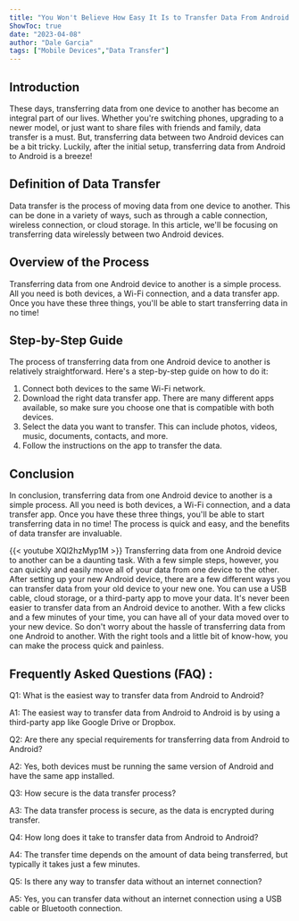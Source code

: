 ```yaml
---
title: "You Won't Believe How Easy It Is to Transfer Data From Android to Android After Setup!"
ShowToc: true 
date: "2023-04-08"
author: "Dale Garcia" 
tags: ["Mobile Devices","Data Transfer"]
---
```

## Introduction

These days, transferring data from one device to another has become an integral part of our lives. Whether you're switching phones, upgrading to a newer model, or just want to share files with friends and family, data transfer is a must. But, transferring data between two Android devices can be a bit tricky. Luckily, after the initial setup, transferring data from Android to Android is a breeze!

## Definition of Data Transfer

Data transfer is the process of moving data from one device to another. This can be done in a variety of ways, such as through a cable connection, wireless connection, or cloud storage. In this article, we'll be focusing on transferring data wirelessly between two Android devices.

## Overview of the Process

Transferring data from one Android device to another is a simple process. All you need is both devices, a Wi-Fi connection, and a data transfer app. Once you have these three things, you'll be able to start transferring data in no time!

## Step-by-Step Guide

The process of transferring data from one Android device to another is relatively straightforward. Here's a step-by-step guide on how to do it:

1. Connect both devices to the same Wi-Fi network.
2. Download the right data transfer app. There are many different apps available, so make sure you choose one that is compatible with both devices.
3. Select the data you want to transfer. This can include photos, videos, music, documents, contacts, and more.
4. Follow the instructions on the app to transfer the data.

## Conclusion

In conclusion, transferring data from one Android device to another is a simple process. All you need is both devices, a Wi-Fi connection, and a data transfer app. Once you have these three things, you'll be able to start transferring data in no time! The process is quick and easy, and the benefits of data transfer are invaluable.

{{< youtube XQl2hzMyp1M >}} 
Transferring data from one Android device to another can be a daunting task. With a few simple steps, however, you can quickly and easily move all of your data from one device to the other. After setting up your new Android device, there are a few different ways you can transfer data from your old device to your new one. You can use a USB cable, cloud storage, or a third-party app to move your data. It's never been easier to transfer data from an Android device to another. With a few clicks and a few minutes of your time, you can have all of your data moved over to your new device. So don't worry about the hassle of transferring data from one Android to another. With the right tools and a little bit of know-how, you can make the process quick and painless.

## Frequently Asked Questions (FAQ) :
Q1: What is the easiest way to transfer data from Android to Android?

A1: The easiest way to transfer data from Android to Android is by using a third-party app like Google Drive or Dropbox.

Q2: Are there any special requirements for transferring data from Android to Android?

A2: Yes, both devices must be running the same version of Android and have the same app installed.

Q3: How secure is the data transfer process?

A3: The data transfer process is secure, as the data is encrypted during transfer.

Q4: How long does it take to transfer data from Android to Android?

A4: The transfer time depends on the amount of data being transferred, but typically it takes just a few minutes.

Q5: Is there any way to transfer data without an internet connection?

A5: Yes, you can transfer data without an internet connection using a USB cable or Bluetooth connection.


